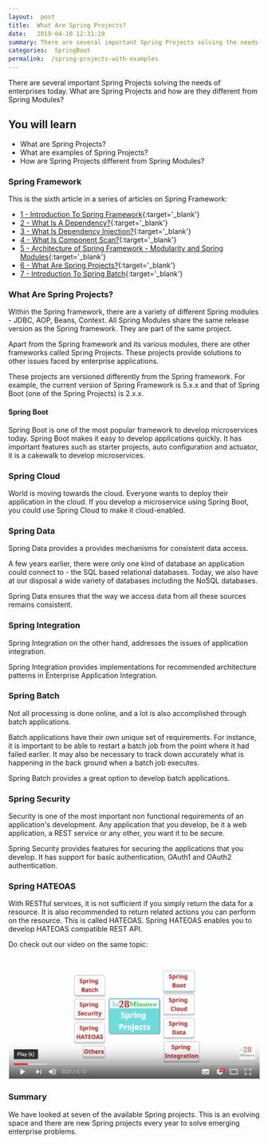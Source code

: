 ```yaml
---
layout:  post
title:  What Are Spring Projects?
date:   2019-04-10 12:31:19
summary: There are several important Spring Projects solving the needs of enterprises today. What are Spring Projects and how are they different from Spring Modules?
categories:  SpringBoot
permalink:  /spring-projects-with-examples
---
```


There are several important Spring Projects solving the needs of enterprises today. What are Spring Projects and how are they different from Spring Modules?
 
## You will learn
- What are Spring Projects?
- What are examples of Spring Projects?
- How are Spring Projects different from Spring Modules?

### Spring Framework

This is the sixth article in a series of articles on Spring Framework:

- [1 - Introduction To Spring Framework](/introduction-to-the-spring-framework){:target='_blank'}
- [2 - What Is A Dependency?](/spring-framework-what-is-a-dependency){:target='_blank'}
- [3 - What Is Dependency Injection?](/spring-framework-dependency-injection-inversion-of-control){:target='_blank'}
- [4 - What Is Component Scan?](/spring-and-spring-boot-what-is-component-scan){:target='_blank'}
- [5 - Architecture of Spring Framework - Modularity and Spring Modules](/spring-framework-architectures-and-modules){:target='_blank'}
- [6 - What Are Spring Projects?](/spring-projects-with-examples){:target='_blank'}
- [7 - Introduction To Spring Batch](/spring-basics-introduction-to-spring-batch){:target='_blank'}

### What Are Spring Projects?

Within the Spring framework, there are a variety of different Spring modules - JDBC, AOP, Beans, Context. All Spring Modules share the same release version as the Spring framework. They are part of the same project.

Apart from the Spring framework and its various modules, there are other frameworks called Spring Projects. These projects provide solutions to other issues faced by enterprise applications. 

These projects are versioned differently from the Spring framework. For example, the current version of Spring Framework is 5.x.x and that of Spring Boot (one of the Spring Projects) is 2.x.x.

#### Spring Boot

Spring Boot is one of the most popular framework to develop microservices today. Spring Boot makes it easy to develop applications quickly. It has important features such as starter projects, auto configuration and actuator, it is a cakewalk to develop microservices. 

### Spring Cloud

World is moving towards the cloud. Everyone wants to deploy their application in the cloud. If you develop a microservice using Spring Boot, you could use Spring Cloud to make it cloud-enabled. 

### Spring Data

Spring Data provides a provides mechanisms for consistent data access. 

A few years earlier, there were only one kind of database an application could connect to - the SQL based relational databases.  Today, we also have at our disposal a wide variety of databases including the NoSQL databases. 

Spring Data ensures that the way we access data from all these sources remains consistent.

### Spring Integration

Spring Integration on the other hand, addresses the issues of application integration. 

Spring Integration provides implementations for recommended architecture patterns in Enterprise Application Integration. 

### Spring Batch

Not all processing is done online, and a lot is also accomplished through batch applications. 

Batch applications have their own unique set of requirements. For instance, it is important to be able to restart a batch job from the point where it had failed earlier. It may also be necessary to track down accurately what is happening in the back ground when a batch job executes. 

Spring Batch provides a great option to develop batch applications.

### Spring Security

Security is one of the most important non functional requirements of an application's development. Any application that you develop, be it a web application, a REST service or any other, you want it to be secure. 

Spring Security provides features for securing the applications that you develop. It has support for basic authentication, OAuth1 and OAuth2 authentication. 

### Spring HATEOAS

With RESTful services, it is not sufficient if you simply return the data for a resource. It is also recommended to return related actions you can perform on the resource. This is called HATEOAS. Spring HATEOAS enables you to develop HATEOAS compatible REST API.

Do check out our video on the same topic:

[![image info](images/Capture-094-01.png)](https://www.youtube.com/watch?v=gsqYVsVh7iM)

### Summary

We have looked at seven of the available Spring projects. This is an evolving space and there are new Spring projects every year to solve emerging enterprise problems.

